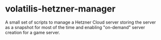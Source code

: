 # volatilis-hetzner-manager
A small set of scripts to manage a Hetzner Cloud server storing the server as a snapshot for most of the time and enabling "on-demand" server creation for a game server.
